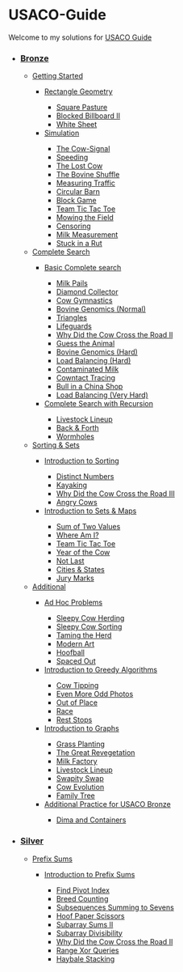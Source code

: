 # USACO-Guide
Welcome to my solutions for <a href="https://usaco.guide">USACO Guide</a>
<ul>
<li><h3><a href="https://github.com/ong-wei-hong/USACO-Guide/tree/main/Bronze">Bronze</a></h3></li>
<ul>
<li><a href="https://github.com/ong-wei-hong/USACO-Guide/tree/main/Bronze/Getting%20Started">Getting Started</a></li>
<ul>
<li><a href="https://github.com/ong-wei-hong/USACO-Guide/tree/main/Bronze/Getting%20Started/Rectangle%20Geometry">Rectangle Geometry</a></li>
<ul>
<li><a href="https://github.com/ong-wei-hong/USACO-Guide/blob/main/Bronze/Getting%20Started/Rectangle%20Geometry/Square_Pasture.cpp">Square Pasture</a></li>
<li><a href="https://github.com/ong-wei-hong/USACO-Guide/blob/main/Bronze/Getting%20Started/Rectangle%20Geometry/Blocked_Billboard_II.cpp">Blocked Billboard II</a></li>
<li><a href="https://github.com/ong-wei-hong/USACO-Guide/blob/main/Bronze/Getting%20Started/Rectangle%20Geometry/White%20Sheet.cpp">White Sheet</a></li>
</ul>
<li><a href="https://github.com/ong-wei-hong/USACO-Guide/tree/main/Bronze/Getting%20Started/Simulation">Simulation</a></li>
<ul>
<li><a href="https://github.com/ong-wei-hong/USACO-Guide/tree/main/Bronze/Getting%20Started/Simulation/The_Cow-Signal.cpp">The Cow-Signal</a></li>
<li><a href="https://github.com/ong-wei-hong/USACO-Guide/tree/main/Bronze/Getting%20Started/Simulation/Speeding_Ticket.cpp">Speeding</a></li>
<li><a href="https://github.com/ong-wei-hong/USACO-Guide/tree/main/Bronze/Getting%20Started/Simulation/The_Lost_Cow.cpp">The Lost Cow</a></li>
<li><a href="https://github.com/ong-wei-hong/USACO-Guide/tree/main/Bronze/Getting%20Started/Simulation/The_Bovine_Shuffle.cpp">The Bovine Shuffle</a></li>
<li><a href="https://github.com/ong-wei-hong/USACO-Guide/tree/main/Bronze/Getting%20Started/Simulation/Measuring_Traffic.cpp">Measuring Traffic</a></li>
<li><a href="https://github.com/ong-wei-hong/USACO-Guide/tree/main/Bronze/Getting%20Started/Simulation/Circular_Barn.cpp">Circular Barn</a></li>
<li><a href="https://github.com/ong-wei-hong/USACO-Guide/tree/main/Bronze/Getting%20Started/Simulation/Block_Game.cpp">Block Game</a></li>
<li><a href="https://github.com/ong-wei-hong/USACO-Guide/tree/main/Bronze/Getting%20Started/Simulation/Team_Tic_Tac_Toe.cpp">Team Tic Tac Toe</a></li>
<li><a href="https://github.com/ong-wei-hong/USACO-Guide/tree/main/Bronze/Getting%20Started/Simulation/Mowing_the_Field.cpp">Mowing the Field</a></li>
<li><a href="https://github.com/ong-wei-hong/USACO-Guide/tree/main/Bronze/Getting%20Started/Simulation/Censoring.cpp">Censoring</a></li>
<li><a href="https://github.com/ong-wei-hong/USACO-Guide/tree/main/Bronze/Getting%20Started/Simulation/Milk_Measurement.cpp">Milk Measurement</a></li>
<li><a href="https://github.com/ong-wei-hong/USACO-Guide/tree/main/Bronze/Getting%20Started/Simulation/Stuck_in_a_Rut.cpp">Stuck in a Rut</a></li>
</ul>
</ul>
<li><a href="https://github.com/ong-wei-hong/USACO-Guide/tree/main/Bronze/Complete%20Search">Complete Search</a></li>
<ul>
<li><a href="https://github.com/ong-wei-hong/USACO-Guide/tree/main/Bronze/Complete%20Search/Basic%20Complete%20Search">Basic Complete search</a></li>
<ul>
<li><a href="https://github.com/ong-wei-hong/USACO-Guide/tree/main/Bronze/Complete%20Search/Basic%20Complete%20Search/Milk_Pails.cpp">Milk Pails</a></li>
<li><a href="https://github.com/ong-wei-hong/USACO-Guide/tree/main/Bronze/Complete%20Search/Basic%20Complete%20Search/Diamond_Collector.cpp">Diamond Collector</a></li>
<li><a href="https://github.com/ong-wei-hong/USACO-Guide/tree/main/Bronze/Complete%20Search/Basic%20Complete%20Search/Cow_Gymnastics.cpp">Cow Gymnastics</a></li>
<li><a href="https://github.com/ong-wei-hong/USACO-Guide/tree/main/Bronze/Complete%20Search/Basic%20Complete%20Search/Bovine_Genomics.cpp">Bovine Genomics (Normal)</a></li>
<li><a href="https://github.com/ong-wei-hong/USACO-Guide/tree/main/Bronze/Complete%20Search/Basic%20Complete%20Search/Triangles.cpp">Triangles</a></li>
<li><a href="https://github.com/ong-wei-hong/USACO-Guide/tree/main/Bronze/Complete%20Search/Basic%20Complete%20Search/Lifeguards.cpp">Lifeguards</a></li>
<li><a href="https://github.com/ong-wei-hong/USACO-Guide/tree/main/Bronze/Complete%20Search/Basic%20Complete%20Search/Why_Did_the_Cow_Cross_the_Road_II.cpp">Why Did the Cow Cross the Road II</a></li>
<li><a href="https://github.com/ong-wei-hong/USACO-Guide/tree/main/Bronze/Complete%20Search/Basic%20Complete%20Search/Guess_the_Animal.cpp">Guess the Animal</a></li>
<li><a href="https://github.com/ong-wei-hong/USACO-Guide/tree/main/Bronze/Complete%20Search/Basic%20Complete%20Search/Bovine_Genomics_2.cpp">Bovine Genomics (Hard)</a></li>
<li><a href="https://github.com/ong-wei-hong/USACO-Guide/tree/main/Bronze/Complete%20Search/Basic%20Complete%20Search/Load_Balancing.cpp">Load Balancing (Hard)</a></li>
<li><a href="https://github.com/ong-wei-hong/USACO-Guide/tree/main/Bronze/Complete%20Search/Basic%20Complete%20Search/Contaminated_Milk.cpp">Contaminated Milk</a></li>
<li><a href="https://github.com/ong-wei-hong/USACO-Guide/tree/main/Bronze/Complete%20Search/Basic%20Complete%20Search/Cowntact_Tracing.cpp">Cowntact Tracing</a></li>
<li><a href="https://github.com/ong-wei-hong/USACO-Guide/tree/main/Bronze/Complete%20Search/Basic%20Complete%20Search/Bull_in_a_China_Shop.cpp">Bull in a China Shop</a></li>
<li><a href="https://github.com/ong-wei-hong/USACO-Guide/tree/main/Bronze/Complete%20Search/Basic%20Complete%20Search/Load_Balancing_2.cpp">Load Balancing (Very Hard)</a></li>
</ul>
<li><a href="https://github.com/ong-wei-hong/USACO-Guide/tree/main/Bronze/Complete%20Search/Complete%20Search%20with%20Recursion">Complete Search with Recursion</a></li>
<ul>
<li><a href="https://github.com/ong-wei-hong/USACO-Guide/tree/main/Bronze/Complete%20Search/Complete%20Search%20with%20Recursion/Livestock_Lineup.cpp">Livestock Lineup</a></li>
<li><a href="https://github.com/ong-wei-hong/USACO-Guide/tree/main/Bronze/Complete%20Search/Complete%20Search%20with%20Recursion/Back_and_Forth.cpp">Back & Forth</a></li>
<li><a href="https://github.com/ong-wei-hong/USACO-Guide/tree/main/Bronze/Complete%20Search/Complete%20Search%20with%20Recursion/Wormholes.cpp">Wormholes</a></li>
</ul>
</ul>
<li><a href="https://github.com/ong-wei-hong/USACO-Guide/tree/main/Bronze/Sorting%20%26%20Sets">Sorting & Sets</li>
<ul>
<li><a href="https://github.com/ong-wei-hong/USACO-Guide/tree/main/Bronze/Sorting%20%26%20Sets/Introduction%20to%20Sorting">Introduction to Sorting</a></li>
<ul>
<li><a href="https://github.com/ong-wei-hong/USACO-Guide/tree/main/Bronze/Sorting%20%26%20Sets/Introduction%20to%20Sorting/Distinct Numbers.cpp">Distinct Numbers</a></li>
<li><a href="https://github.com/ong-wei-hong/USACO-Guide/tree/main/Bronze/Sorting%20%26%20Sets/Introduction%20to%20Sorting/Kayaking.cpp">Kayaking</a></li>
<li><a href="https://github.com/ong-wei-hong/USACO-Guide/tree/main/Bronze/Sorting%20%26%20Sets/Introduction%20to%20Sorting/Why_Did_the_Cow_Cross_the_Road_III.cpp">Why Did the Cow Cross the Road III</a></li>
<li><a href="https://github.com/ong-wei-hong/USACO-Guide/tree/main/Bronze/Sorting%20%26%20Sets/Introduction%20to%20Sorting/Angry_Cows.cpp">Angry Cows</a></li>
</ul>
<li><a href="https://github.com/ong-wei-hong/USACO-Guide/tree/main/Bronze/Sorting%20%26%20Sets/Introduction%20to%20Sets%20%26%20Maps">Introduction to Sets & Maps</a></li>
<ul>
<li><a href="https://github.com/ong-wei-hong/USACO-Guide/tree/main/Bronze/Sorting%20%26%20Sets/Introduction%20to%20Sets%20%26%20Maps/Sum%20of%20Two%20Values.cpp">Sum of Two Values</a></li>
<li><a href="https://github.com/ong-wei-hong/USACO-Guide/tree/main/Bronze/Sorting%20%26%20Sets/Introduction%20to%20Sets%20%26%20Maps/Where_Am_I.cpp">Where Am I?</a></li>
<li><a href="https://github.com/ong-wei-hong/USACO-Guide/tree/main/Bronze/Sorting%20%26%20Sets/Introduction%20to%20Sets%20%26%20Maps/Team_Tic_Tac_Toe.cpp">Team Tic Tac Toe</a></li>
<li><a href="https://github.com/ong-wei-hong/USACO-Guide/tree/main/Bronze/Sorting%20%26%20Sets/Introduction%20to%20Sets%20%26%20Maps/Year_of_the_Cow.cpp">Year of the Cow</a></li>
<li><a href="https://github.com/ong-wei-hong/USACO-Guide/tree/main/Bronze/Sorting%20%26%20Sets/Introduction%20to%20Sets%20%26%20Maps/Don't_Be_Last.cpp">Not Last</a></li>
<li><a href="https://github.com/ong-wei-hong/USACO-Guide/tree/main/Bronze/Sorting%20%26%20Sets/Introduction%20to%20Sets%20%26%20Maps/Cities_and_States.cpp">Cities & States</a></li>
<li><a href="https://github.com/ong-wei-hong/USACO-Guide/tree/main/Bronze/Sorting%20%26%20Sets/Introduction%20to%20Sets%20%26%20Maps/Jury%20Marks.cpp">Jury Marks</a></li>
</ul>
</ul>
<li><a href="https://github.com/ong-wei-hong/USACO-Guide/tree/main/Bronze/Additional">Additional</a></li>
<ul>
<li><a href="https://github.com/ong-wei-hong/USACO-Guide/tree/main/Bronze/Additional/Ad%20Hoc%20Problems">Ad Hoc Problems</a></li>
<ul>
<li><a href="https://github.com/ong-wei-hong/USACO-Guide/tree/main/Bronze/Additional/Ad%20Hoc%20Problems/Sleepy_Cow_Herding.cpp">Sleepy Cow Herding</a></li>
<li><a href="https://github.com/ong-wei-hong/USACO-Guide/tree/main/Bronze/Additional/Ad%20Hoc%20Problems/Sleepy_Cow_Sorting.cpp">Sleepy Cow Sorting</a></li>
<li><a href="https://github.com/ong-wei-hong/USACO-Guide/tree/main/Bronze/Additional/Ad%20Hoc%20Problems/Taming_the_Herd.cpp">Taming the Herd</a></li>
<li><a href="https://github.com/ong-wei-hong/USACO-Guide/tree/main/Bronze/Additional/Ad%20Hoc%20Problems/Modern_Art.cpp">Modern Art</a></li>
<li><a href="https://github.com/ong-wei-hong/USACO-Guide/tree/main/Bronze/Additional/Ad%20Hoc%20Problems/Hoofball.cpp">Hoofball</a></li>
<li><a href="https://github.com/ong-wei-hong/USACO-Guide/tree/main/Bronze/Additional/Ad%20Hoc%20Problems/Spaced_Out.cpp">Spaced Out</a></li>
</ul>
<li><a href="https://github.com/ong-wei-hong/USACO-Guide/tree/main/Bronze/Additional/Introduction%20to%20Greedy%20Algorithms">Introduction to Greedy Algorithms</a></li>
<ul>
<li><a href="https://github.com/ong-wei-hong/USACO-Guide/tree/main/Bronze/Additional/Introduction%20to%20Greedy%20Algorithms/Cow_Tipping.cpp">Cow Tipping</a></li>
<li><a href="https://github.com/ong-wei-hong/USACO-Guide/tree/main/Bronze/Additional/Introduction%20to%20Greedy%20Algorithms/Even_More_Odd_Photos.cpp">Even More Odd Photos</a></li>
<li><a href="https://github.com/ong-wei-hong/USACO-Guide/tree/main/Bronze/Additional/Introduction%20to%20Greedy%20Algorithms/Out_of_Place.cpp">Out of Place</a></li>
<li><a href="https://github.com/ong-wei-hong/USACO-Guide/tree/main/Bronze/Additional/Introduction%20to%20Greedy%20Algorithms/Race.cpp">Race</a></li>
<li><a href="https://github.com/ong-wei-hong/USACO-Guide/tree/main/Bronze/Additional/Introduction%20to%20Greedy%20Algorithms/Rest_Stops.cpp">Rest Stops</a></li>
</ul>
<li><a href="https://github.com/ong-wei-hong/USACO-Guide/tree/main/Bronze/Additional/Introduction%20to%20Graphs">Introduction to Graphs</a></li>
<ul>
<li><a href="https://github.com/ong-wei-hong/USACO-Guide/tree/main/Bronze/Additional/Introduction%20to%20Graphs/Grass_Planting.cpp">Grass Planting</a></li>
<li><a href="https://github.com/ong-wei-hong/USACO-Guide/tree/main/Bronze/Additional/Introduction%20to%20Graphs/The_Great_Revegetation.cpp">The Great Revegetation</a></li>
<li><a href="https://github.com/ong-wei-hong/USACO-Guide/tree/main/Bronze/Additional/Introduction%20to%20Graphs/Milk_Factory.cpp">Milk Factory</a></li>
<li><a href="https://github.com/ong-wei-hong/USACO-Guide/tree/main/Bronze/Additional/Introduction%20to%20Graphs/Livestock_Lineup.cpp">Livestock Lineup</a></li>
<li><a href="https://github.com/ong-wei-hong/USACO-Guide/tree/main/Bronze/Additional/Introduction%20to%20Graphs/Swapity_Swap.cpp">Swapity Swap</a></li>
<li><a href="https://github.com/ong-wei-hong/USACO-Guide/tree/main/Bronze/Additional/Introduction%20to%20Graphs/Cow_Evolution.cpp">Cow Evolution</a></li>
<li><a href="https://github.com/ong-wei-hong/USACO-Guide/tree/main/Bronze/Additional/Introduction%20to%20Graphs/Family_Tree.cpp">Family Tree</a></li>
</ul>
<li><a href="https://github.com/ong-wei-hong/USACO-Guide/tree/main/Bronze/Additional/Additional%20Practice%20for%20USACO%20Bronze">Additional Practice for USACO Bronze</a></li>
<ul>
<li><a href="https://github.com/ong-wei-hong/USACO-Guide/tree/main/Bronze/Additional/Additional%20Practice%20for%20USACO%20Bronze/Dima%20and%20Containers.cpp">Dima and Containers</a></li>
</ul>
</ul>
</ul>
<li><a href="https://github.com/ong-wei-hong/USACO-Guide/tree/main/Silver"><h3>Silver</h3></a></li>
<ul>
<li><a href="https://github.com/ong-wei-hong/USACO-Guide/tree/main/Silver/Prefix%20Sums">Prefix Sums</a></li>
<ul>
<li><a href="https://github.com/ong-wei-hong/USACO-Guide/tree/main/Silver/Prefix%20Sums/Introduction%20to%20Prefix%20Sums">Introduction to Prefix Sums</a></li>
<ul>
<li><a href="https://github.com/ong-wei-hong/USACO-Guide/tree/main/Silver/Prefix%20Sums/Introduction%20to%20Prefix%20Sums/Find%20Pivot%20Index.cpp">Find Pivot Index</a></li>
<li><a href="https://github.com/ong-wei-hong/USACO-Guide/tree/main/Silver/Prefix%20Sums/Introduction%20to%20Prefix%20Sums/Breed_Counting.cpp">Breed Counting</a></li>
<li><a href="https://github.com/ong-wei-hong/USACO-Guide/tree/main/Silver/Prefix%20Sums/Introduction%20to%20Prefix%20Sums/Subsequences_Summing_to_Sevens.cpp">Subsequences Summing to Sevens</a></li>
<li><a href="https://github.com/ong-wei-hong/USACO-Guide/tree/main/Silver/Prefix%20Sums/Introduction%20to%20Prefix%20Sums/Hoof_Paper_Scissors.cpp">Hoof Paper Scissors</a></li>
<li><a href="https://github.com/ong-wei-hong/USACO-Guide/tree/main/Silver/Prefix%20Sums/Introduction%20to%20Prefix%20Sums/Subarray%20Sums%20II">Subarray Sums II</a></li>
<li><a href="https://github.com/ong-wei-hong/USACO-Guide/tree/main/Silver/Prefix%20Sums/Introduction%20to%20Prefix%20Sums/Subarray%20Divisibility.cpp">Subarray Divisibility</a></li>
<li><a href="https://github.com/ong-wei-hong/USACO-Guide/tree/main/Silver/Prefix%20Sums/Introduction%20to%20Prefix%20Sums/Why-Did-the-Cow-Cross-the-Road-II.cpp">Why Did the Cow Cross the Road II</a></li>
<li><a href="https://github.com/ong-wei-hong/USACO-Guide/tree/main/Silver/Prefix%20Sums/Introduction%20to%20Prefix%20Sums/Range-Xor-Queries.cpp">Range Xor Queries</a></li>
<li><a href="https://github.com/ong-wei-hong/USACO-Guide/tree/main/Silver/Prefix%20Sums/Introduction%20to%20Prefix%20Sums/Haybale-Stacking.cpp">Haybale Stacking</a></li>
</ul>
</ul>
</ul>
</ul>

